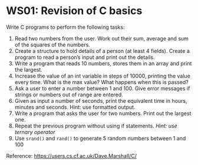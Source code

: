 # WS01: Revision of C basics

Write C programs to perform the following tasks:
1. Read two numbers from the user. Work out their sum, average and sum of the squares of the numbers.
2. Create a structure to hold details of a person (at least 4 fields). Create a program to read a person’s input and print out the details.
3. Write a program that reads 10 numbers, stores them in an array and print the largest.
4. Increase the value of an int variable in steps of 10000, printing the value every time. What is the max value? What happens when this is passed? 
5. Ask a user to enter a number between 1 and 100. Give error messages if strings or numbers out of range are entered. 
6. Given as input a number of seconds, print the equivalent time in hours, minutes and seconds. Hint: use formatted output.
7. Write a program that asks the user for two numbers. Print out the largest one.
8. Repeat the previous program without using if statements. *Hint: use ternary operator*
9. Use ```srand()``` and ```rand()``` to generate 5 random numbers between 1 and 100

Reference: https://users.cs.cf.ac.uk/Dave.Marshall/C/

